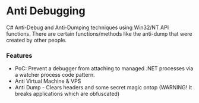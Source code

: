 # Anti Debugging

C# Anti-Debug and Anti-Dumping techniques using Win32/NT API functions. There are certain functions/methods like the anti-dump that were created by other people.

### Features

* PoC: Prevent a debugger from attaching to managed .NET processes via a watcher process code pattern.
* Anti Virtual Machine & VPS
* Anti Dump - Clears headers and some secret magic ontop (WARNING! It breaks applications which are obfuscated)
